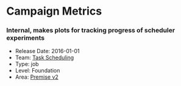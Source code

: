 # Campaign Metrics
### Internal, makes plots for tracking progress of scheduler experiments
* Release Date: 2016-01-01
* Team: [Task Scheduling](../teams/scheduling.md)
* Type: job
* Level: Foundation
* Area: [Premise v2](areas/v2.png)
